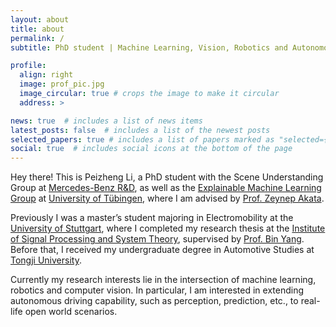 ```yaml
---
layout: about
title: about
permalink: /
subtitle: PhD student | Machine Learning, Vision, Robotics and Autonomous Driving

profile:
  align: right
  image: prof_pic.jpg
  image_circular: true # crops the image to make it circular
  address: >

news: true  # includes a list of news items
latest_posts: false  # includes a list of the newest posts
selected_papers: true # includes a list of papers marked as "selected={true}"
social: true  # includes social icons at the bottom of the page
---
```


Hey there! This is Peizheng Li, a PhD student with the Scene Understanding Group at [Mercedes-Benz R&D](https://www.mercedes-benz.com/de/), as well as the [Explainable Machine Learning Group](https://www.eml-unitue.de/) at [University of Tübingen](https://uni-tuebingen.de/en), where I am advised by [Prof. Zeynep Akata](https://www.eml-unitue.de/people/zeynep-akata).

Previously I was a master’s student majoring in Electromobility at the [University of Stuttgart](https://www.uni-stuttgart.de/en/), where I completed my research thesis at the [Institute of Signal Processing and System Theory](https://www.iss.uni-stuttgart.de/en/), supervised by [Prof. Bin Yang](https://www.iss.uni-stuttgart.de/institut/team/Yang-00004/). Before that, I received my undergraduate degree in Automotive Studies at [Tongji University](https://en.tongji.edu.cn/).

Currently my research interests lie in the intersection of machine learning, robotics and computer vision. In particular, I am interested in extending autonomous driving capability, such as perception, prediction, etc., to real-life open world scenarios.

<!-- Write your biography here. Tell the world about yourself. Link to your favorite [subreddit](http://reddit.com). You can put a picture in, too. The code is already in, just name your picture `prof_pic.jpg` and put it in the `img/` folder.

Put your address / P.O. box / other info right below your picture. You can also disable any of these elements by editing `profile` property of the YAML header of your `_pages/about.md`. Edit `_bibliography/papers.bib` and Jekyll will render your [publications page](/al-folio/publications/) automatically.

Link to your social media connections, too. This theme is set up to use [Font Awesome icons](http://fortawesome.github.io/Font-Awesome/) and [Academicons](https://jpswalsh.github.io/academicons/), like the ones below. Add your Facebook, Twitter, LinkedIn, Google Scholar, or just disable all of them. -->

